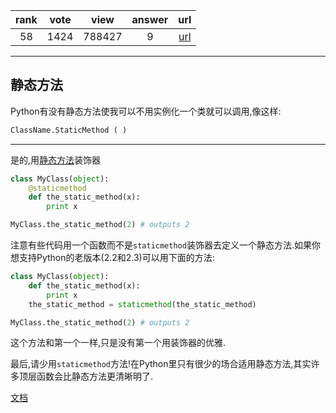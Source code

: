 
| rank | vote | view | answer | url |
|:-:|:-:|:-:|:-:|:-:|
|58|1424|788427|9| [url](http://stackoverflow.com/questions/735975/static-methods-in-python) |
***

## 静态方法

Python有没有静态方法使我可以不用实例化一个类就可以调用,像这样:

```python
ClassName.StaticMethod ( )
```

***

是的,用[静态方法](https://docs.python.org/2/library/functions.html#staticmethod)装饰器

```python
class MyClass(object):
    @staticmethod
    def the_static_method(x):
        print x

MyClass.the_static_method(2) # outputs 2
```

注意有些代码用一个函数而不是`staticmethod`装饰器去定义一个静态方法.如果你想支持Python的老版本(2.2和2.3)可以用下面的方法:

```python
class MyClass(object):
    def the_static_method(x):
        print x
    the_static_method = staticmethod(the_static_method)

MyClass.the_static_method(2) # outputs 2
```

这个方法和第一个一样,只是没有第一个用装饰器的优雅.

最后,请少用`staticmethod`方法!在Python里只有很少的场合适用静态方法,其实许多顶层函数会比静态方法更清晰明了.

[文档](https://docs.python.org/2/library/functions.html#staticmethod)